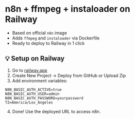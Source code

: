 # n8n + ffmpeg + instaloader on Railway

- Based on official `n8n` image
- Adds `ffmpeg` and `instaloader` via Dockerfile
- Ready to deploy to Railway in 1 click

## 💡 Setup on Railway

1. Go to [railway.app](https://railway.app)
2. Create New Project → Deploy from GitHub or Upload Zip
3. Add environment variables:

```
N8N_BASIC_AUTH_ACTIVE=true
N8N_BASIC_AUTH_USER=admin
N8N_BASIC_AUTH_PASSWORD=yourpassword
TZ=America/Los_Angeles
```

4. Done! Use the deployed URL to access n8n.
